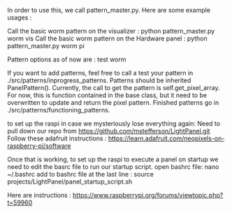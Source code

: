 In order to use this, we call pattern_master.py. Here are some example usages :

Call the basic worm pattern on the visualizer : python pattern_master.py worm vis
Call the basic worm pattern on the Hardware panel : python pattern_master.py worm pi

Pattern options as of now are :
test
worm

If you want to add patterns, feel free to call a test your pattern in
./src/patterns/inprogress_patterns. Patterns should be inherited PanelPattern().
Currently, the call to get the pattern is self.get_pixel_array. For now, this
is function contained in the base class, but it need to be overwritten to update
and return the pixel pattern. Finished patterns go in 
./src/patterns/functioning_patterns.



to set up the raspi in case we mysteriously lose everything again:
Need to pull down our repo from https://github.com/mstefferson/LightPanel.git
Follow these adafruit instructions :  https://learn.adafruit.com/neopixels-on-raspberry-pi/software

Once that is working, to set up the raspi to execute a panel on startup we need to edit the basrc file to run our startup script.
open bashrc file:
nano ~/.bashrc
add to bashrc file at the last line :
source projects/LightPanel/panel_startup_script.sh

Here are instructions : https://www.raspberrypi.org/forums/viewtopic.php?t=59960
